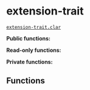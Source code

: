 # extension-trait

[`extension-trait.clar`](../contracts/traits/extension-trait.clar)

**Public functions:**

**Read-only functions:**

**Private functions:**

## Functions
